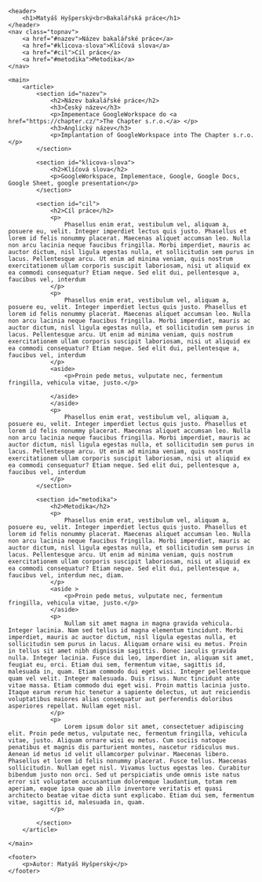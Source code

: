 <!DOCTYPE html>
<html lang="cs">
<head>
    <meta charset='utf-8'>
    <meta http-equiv='X-UA-Compatible' content='IE=edge'>
    <title>Matyáš Hyšperský - Bakalářská práce</title>
    <meta name='viewport' content='width=device-width, initial-scale=1'>
    <link rel='stylesheet' type='text/css' media='screen' href='style.css'>
</head>
<body>
    
    <header>
        <h1>Matyáš Hyšperský<br>Bakalářská práce</h1>
    </header>
    <nav class="topnav">
        <a href="#nazev">Název bakalářské práce</a>
        <a href="#klicova-slova">Klíčová slova</a>
        <a href="#cil">Cíl práce</a>
        <a href="#metodika">Metodika</a>
    </nav>

    <main>
        <article>
            <section id="nazev">
                <h2>Název bakalářské práce</h2>
                <h3>Český název</h3>
                <p>Impementace GoogleWorkspace do <a href="https://chapter.cz/">The Chapter s.r.o.</a> </p>
                <h3>Anglický název</h3>
                <p>Implantation of GoogleWorkspace into The Chapter s.r.o.</p>
            </section>

            <section id="klicova-slova">
                <h2>Klíčová slova</h2>
                <p>GoogleWorkspace, Implementace, Google, Google Docs, Google Sheet, google presentation</p>                
            </section>

            <section id="cil">
                <h2>Cíl práce</h2>
                <p>
                    Phasellus enim erat, vestibulum vel, aliquam a, posuere eu, velit. Integer imperdiet lectus quis justo. Phasellus et lorem id felis nonummy placerat. Maecenas aliquet accumsan leo. Nulla non arcu lacinia neque faucibus fringilla. Morbi imperdiet, mauris ac auctor dictum, nisl ligula egestas nulla, et sollicitudin sem purus in lacus. Pellentesque arcu. Ut enim ad minima veniam, quis nostrum exercitationem ullam corporis suscipit laboriosam, nisi ut aliquid ex ea commodi consequatur? Etiam neque. Sed elit dui, pellentesque a, faucibus vel, interdum
                </p> 
                <p>
                    Phasellus enim erat, vestibulum vel, aliquam a, posuere eu, velit. Integer imperdiet lectus quis justo. Phasellus et lorem id felis nonummy placerat. Maecenas aliquet accumsan leo. Nulla non arcu lacinia neque faucibus fringilla. Morbi imperdiet, mauris ac auctor dictum, nisl ligula egestas nulla, et sollicitudin sem purus in lacus. Pellentesque arcu. Ut enim ad minima veniam, quis nostrum exercitationem ullam corporis suscipit laboriosam, nisi ut aliquid ex ea commodi consequatur? Etiam neque. Sed elit dui, pellentesque a, faucibus vel, interdum       
                </p>
                <aside>
                    <p>Proin pede metus, vulputate nec, fermentum fringilla, vehicula vitae, justo.</p>
                    
                </aside>
                </aside>        
                <p>
                    Phasellus enim erat, vestibulum vel, aliquam a, posuere eu, velit. Integer imperdiet lectus quis justo. Phasellus et lorem id felis nonummy placerat. Maecenas aliquet accumsan leo. Nulla non arcu lacinia neque faucibus fringilla. Morbi imperdiet, mauris ac auctor dictum, nisl ligula egestas nulla, et sollicitudin sem purus in lacus. Pellentesque arcu. Ut enim ad minima veniam, quis nostrum exercitationem ullam corporis suscipit laboriosam, nisi ut aliquid ex ea commodi consequatur? Etiam neque. Sed elit dui, pellentesque a, faucibus vel, interdum
                </p>
            </section>

            <section id="metodika">
                <h2>Metodika</h2>
                <p>
                    Phasellus enim erat, vestibulum vel, aliquam a, posuere eu, velit. Integer imperdiet lectus quis justo. Phasellus et lorem id felis nonummy placerat. Maecenas aliquet accumsan leo. Nulla non arcu lacinia neque faucibus fringilla. Morbi imperdiet, mauris ac auctor dictum, nisl ligula egestas nulla, et sollicitudin sem purus in lacus. Pellentesque arcu. Ut enim ad minima veniam, quis nostrum exercitationem ullam corporis suscipit laboriosam, nisi ut aliquid ex ea commodi consequatur? Etiam neque. Sed elit dui, pellentesque a, faucibus vel, interdum nec, diam.
                </p>
                <aside >
                    <p>Proin pede metus, vulputate nec, fermentum fringilla, vehicula vitae, justo.</p>
                </aside> 
                <p>
                    Nullam sit amet magna in magna gravida vehicula. Integer lacinia. Nam sed tellus id magna elementum tincidunt. Morbi imperdiet, mauris ac auctor dictum, nisl ligula egestas nulla, et sollicitudin sem purus in lacus. Aliquam ornare wisi eu metus. Proin in tellus sit amet nibh dignissim sagittis. Donec iaculis gravida nulla. Integer lacinia. Fusce dui leo, imperdiet in, aliquam sit amet, feugiat eu, orci. Etiam dui sem, fermentum vitae, sagittis id, malesuada in, quam. Etiam commodo dui eget wisi. Integer pellentesque quam vel velit. Integer malesuada. Duis risus. Nunc tincidunt ante vitae massa. Etiam commodo dui eget wisi. Proin mattis lacinia justo. Itaque earum rerum hic tenetur a sapiente delectus, ut aut reiciendis voluptatibus maiores alias consequatur aut perferendis doloribus asperiores repellat. Nullam eget nisl.
                </p>        
                <p>
                    Lorem ipsum dolor sit amet, consectetuer adipiscing elit. Proin pede metus, vulputate nec, fermentum fringilla, vehicula vitae, justo. Aliquam ornare wisi eu metus. Cum sociis natoque penatibus et magnis dis parturient montes, nascetur ridiculus mus. Aenean id metus id velit ullamcorper pulvinar. Maecenas libero. Phasellus et lorem id felis nonummy placerat. Fusce tellus. Maecenas sollicitudin. Nullam eget nisl. Vivamus luctus egestas leo. Curabitur bibendum justo non orci. Sed ut perspiciatis unde omnis iste natus error sit voluptatem accusantium doloremque laudantium, totam rem aperiam, eaque ipsa quae ab illo inventore veritatis et quasi architecto beatae vitae dicta sunt explicabo. Etiam dui sem, fermentum vitae, sagittis id, malesuada in, quam.
                </p> 
                
            </section>
        </article>

    </main>
    
    <footer>
        <p>Autor: Matyáš Hyšperský</p>
    </footer>
</body>
</html>
